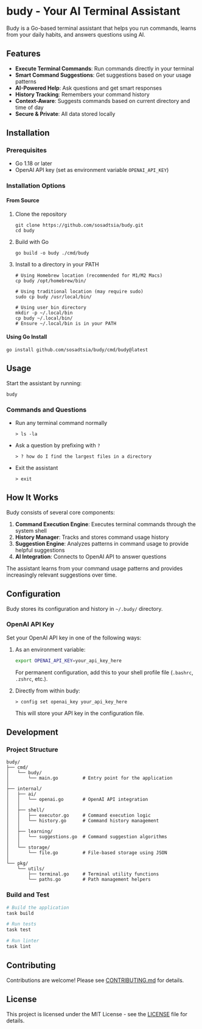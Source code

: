 # budy - Your AI Terminal Assistant

Budy is a Go-based terminal assistant that helps you run commands, learns from your daily habits, and answers questions using AI.

## Features

- **Execute Terminal Commands**: Run commands directly in your terminal
- **Smart Command Suggestions**: Get suggestions based on your usage patterns
- **AI-Powered Help**: Ask questions and get smart responses
- **History Tracking**: Remembers your command history
- **Context-Aware**: Suggests commands based on current directory and time of day
- **Secure & Private**: All data stored locally

## Installation

### Prerequisites

- Go 1.18 or later
- OpenAI API key (set as environment variable `OPENAI_API_KEY`)

### Installation Options

#### From Source

1. Clone the repository
   ```
   git clone https://github.com/sosadtsia/budy.git
   cd budy
   ```

2. Build with Go
   ```
   go build -o budy ./cmd/budy
   ```

3. Install to a directory in your PATH
   ```
   # Using Homebrew location (recommended for M1/M2 Macs)
   cp budy /opt/homebrew/bin/

   # Using traditional location (may require sudo)
   sudo cp budy /usr/local/bin/

   # Using user bin directory
   mkdir -p ~/.local/bin
   cp budy ~/.local/bin/
   # Ensure ~/.local/bin is in your PATH
   ```

#### Using Go Install
```
go install github.com/sosadtsia/budy/cmd/budy@latest
```

## Usage

Start the assistant by running:
```
budy
```

### Commands and Questions

- Run any terminal command normally
  ```
  > ls -la
  ```

- Ask a question by prefixing with `?`
  ```
  > ? how do I find the largest files in a directory
  ```

- Exit the assistant
  ```
  > exit
  ```

## How It Works

Budy consists of several core components:

1. **Command Execution Engine**: Executes terminal commands through the system shell
2. **History Manager**: Tracks and stores command usage history
3. **Suggestion Engine**: Analyzes patterns in command usage to provide helpful suggestions
4. **AI Integration**: Connects to OpenAI API to answer questions

The assistant learns from your command usage patterns and provides increasingly relevant suggestions over time.

## Configuration

Budy stores its configuration and history in `~/.budy/` directory.

### OpenAI API Key

Set your OpenAI API key in one of the following ways:

1. As an environment variable:
   ```bash
   export OPENAI_API_KEY=your_api_key_here
   ```
   For permanent configuration, add this to your shell profile file (`.bashrc`, `.zshrc`, etc.).

2. Directly from within budy:
   ```
   > config set openai_key your_api_key_here
   ```
   This will store your API key in the configuration file.

## Development

### Project Structure

```
budy/
├── cmd/
│   └── budy/
│       └── main.go         # Entry point for the application
│
├── internal/
│   ├── ai/
│   │   └── openai.go       # OpenAI API integration
│   │
│   ├── shell/
│   │   ├── executor.go     # Command execution logic
│   │   └── history.go      # Command history management
│   │
│   ├── learning/
│   │   └── suggestions.go  # Command suggestion algorithms
│   │
│   └── storage/
│       └── file.go         # File-based storage using JSON
│
└── pkg/
    └── utils/
        ├── terminal.go     # Terminal utility functions
        └── paths.go        # Path management helpers
```

### Build and Test

```bash
# Build the application
task build

# Run tests
task test

# Run linter
task lint
```

## Contributing

Contributions are welcome! Please see [CONTRIBUTING.md](CONTRIBUTING.md) for details.

## License

This project is licensed under the MIT License - see the [LICENSE](LICENSE) file for details.

